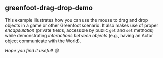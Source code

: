 ## greenfoot-drag-drop-demo

This example illustrates how you can use the mouse to drag and drop objects in a game or other Greenfoot scenario. It also makes use of proper _encapsulation_ (private fields, accessible by public `get` and `set` methods) while demonstrating _interactions between objects_ (e.g., having an Actor object communicate with the World). 

*Hope you find it useful! :smile:*

